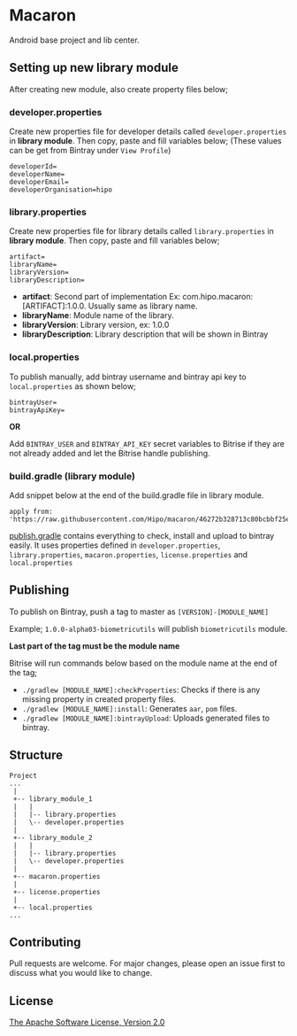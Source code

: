 # Macaron

Android base project and lib center.

## Setting up new library module

After creating new module, also create property files below;

### developer.properties
Create new properties file for developer details called `developer.properties` in **library module**. Then copy, paste and fill variables below; (These values can be get from Bintray under `View Profile`)

```
developerId=
developerName=
developerEmail=
developerOrganisation=hipo
```

### library.properties
Create new properties file for library details called `library.properties` in **library module**. Then copy, paste and fill variables below;

```
artifact=
libraryName=
libraryVersion=
libraryDescription=
```
* **artifact**: Second part of implementation Ex: com.hipo.macaron:[ARTIFACT]:1.0.0. Usually same as library name.
* **libraryName**: Module name of the library.
* **libraryVersion**: Library version, ex: 1.0.0
* **libraryDescription**: Library description that will be shown in Bintray

### local.properties

To publish manually, add bintray username and bintray api key to `local.properties` as shown below;

```
bintrayUser=
bintrayApiKey=
```


**OR**

Add `BINTRAY_USER` and `BINTRAY_API_KEY` secret variables to Bitrise if they are not already added and let the Bitrise handle publishing.



### build.gradle (library module)
Add snippet below at the end of the build.gradle file in library module.

```
apply from: 'https://raw.githubusercontent.com/Hipo/macaron/46272b328713c80bcbbf25e97431e647a16836de/publish/publish.gradle'
```

[publish.gradle](https://raw.githubusercontent.com/Hipo/macaron/46272b328713c80bcbbf25e97431e647a16836de/publish/publish.gradle) contains everything to check, install and upload to bintray easily. It uses properties defined in `developer.properties`, `library.properties`, `macaron.properties`, `license.properties` and `local.properties`

## Publishing

To publish on Bintray, push a tag to master as `[VERSION]-[MODULE_NAME]`

Example; `1.0.0-alpha03-biometricutils` will publish `biometricutils` module.

**Last part of the tag must be the module name**

Bitrise will run commands below based on the module name at the end of the tag;

* `./gradlew [MODULE_NAME]:checkProperties`: Checks if there is any missing property in created property files.
* `./gradlew [MODULE_NAME]:install`: Generates `aar`, `pom` files.
* `./gradlew [MODULE_NAME]:bintrayUpload`: Uploads generated files to bintray.

## Structure

```
Project
...
 |
 +-- library_module_1
 |   |
 |   |-- library.properties
 |   \-- developer.properties
 |
 +-- library_module_2
 |   |
 |   |-- library.properties
 |   \-- developer.properties
 |
 +-- macaron.properties
 |
 +-- license.properties
 |
 +-- local.properties
...
```

## Contributing
Pull requests are welcome. For major changes, please open an issue first to discuss what you would like to change.

## License
[The Apache Software License, Version 2.0](http://www.apache.org/licenses/LICENSE-2.0.txt)